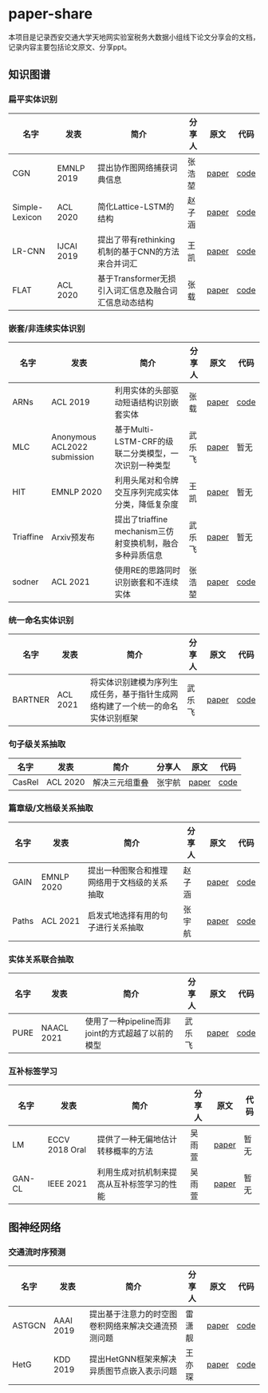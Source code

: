 # paper-share
本项目是记录西安交通大学天地网实验室税务大数据小组线下论文分享会的文档，记录内容主要包括论文原文、分享ppt。

## 知识图谱

### 扁平实体识别
名字  | 发表  | 简介 | 分享人 | 原文 | 代码
 ---- | ----- | ------ | ------ | ------ | ------ 
 CGN  | EMNLP 2019 | 提出协作图网络捕获词典信息 |张浩堃|[paper](https://aclanthology.org/D19-1396/) |[code](https://github.com/DianboWork/Graph4CNER) 
 Simple-Lexicon  | ACL 2020 | 简化Lattice-LSTM的结构  | 赵子涵 | [paper](https://aclanthology.org/2020.acl-main.528/) | [code](https://github.com/v-mipeng/LexiconAugmentedNER) 
 LR-CNN  | IJCAI 2019 | 提出了带有rethinking机制的基于CNN的方法来合并词汇  | 王凯 | [paper](https://www.ijcai.org/proceedings/2019/692) | [code](https://github.com/guitaowufeng/LR-CNN) 
 FLAT  | ACL 2020 | 基于Transformer无损引入词汇信息及融合词汇信息动态结构  | 张载 | [paper](https://arxiv.org/abs/2004.11795) | [code](https://github.com/LeeSureman/Flat-Lattice-Transformer) 
 
### 嵌套/非连续实体识别
名字  | 发表  | 简介 | 分享人 | 原文 | 代码
 ---- | ----- | ------ | ------ | ------ | ------ 
 ARNs  | ACL 2019 | 利用实体的头部驱动短语结构识别嵌套实体  | 张载 | [paper](https://aclanthology.org/2020.acl-main.528/) | [code](https://github.com/sanmusunrise/ARNs) 
 MLC  | Anonymous ACL2022 submission | 基于Multi-LSTM-CRF的级联二分类模型，一次识别一种类型  | 武乐飞 | [paper](https://openreview.net/forum?id=cL4tgY1ZxS) | 暂无 
 HIT  | EMNLP 2020  | 利用头尾对和令牌交互序列完成实体分类，降低复杂度  | 王凯 | [paper](https://aclanthology.org/2020.emnlp-main.486/) | 暂无
 Triaffine  | Arxiv预发布 | 提出了triaffine mechanism三仿射变换机制，融合多种异质信息 |武乐飞|[paper](https://arxiv.org/abs/2110.07480) | 暂无
 sodner  | ACL 2021 | 使用RE的思路同时识别嵌套和不连续实体 |张浩堃|[paper](https://aclanthology.org/2021.acl-long.372.pdf) | [code](https://github.com/foxlf823/sodner)
 
 ### 统一命名实体识别
 名字  | 发表  | 简介 | 分享人 | 原文 | 代码
 ---- | ----- | ------ | ------ | ------ | ------ 
 BARTNER  | ACL 2021 | 将实体识别建模为序列生成任务，基于指针生成网络构建了一个统一的命名实体识别框架  | 武乐飞 | [paper](https://arxiv.org/abs/2106.01223) | [code](https://github.com/yhcc/BARTNER) 
 
 ### 句子级关系抽取
 名字  | 发表  | 简介 | 分享人 | 原文 | 代码
 ---- | ----- | ------ | ------ | ------ | ------ 
 CasRel  | ACL 2020 | 解决三元组重叠  | 张宇航 | [paper](https://aclanthology.org/2020.acl-main.136/) | [code](https://github.com/weizhepei/CasRel) 
 
 ###  篇章级/文档级关系抽取
 名字  | 发表  | 简介 | 分享人 | 原文 | 代码
 ---- | ----- | ------ | ------ | ------ | ------ 
 GAIN  | EMNLP 2020 | 提出一种图聚合和推理网络用于文档级的关系抽取  | 赵子涵 | [paper](https://aclanthology.org/2020.emnlp-main.127/) | [code](https://github.com/DreamInvoker/GAIN) 
 Paths  | ACL 2021 | 启发式地选择有用的句子进行关系抽取  | 张宇航 | [paper](https://arxiv.org/abs/2106.01793) | [code](https://github.com/AndrewZhe/Three-Sentences-Are-All-You-Need) 
 
 ###  实体关系联合抽取
 名字  | 发表  | 简介 | 分享人 | 原文 | 代码
 ---- | ----- | ------ | ------ | ------ | ------ 
 PURE  | NAACL 2021 | 使用了一种pipeline而非joint的方式超越了以前的模型  | 武乐飞 | [paper](https://aclanthology.org/2021.naacl-main.5/) | [code](https://github.com/princeton-nlp/PURE) 
 
 ###  互补标签学习
 名字  | 发表  | 简介 | 分享人 | 原文 | 代码
 ---- | ----- | ------ | ------ | ------ | ------ 
 LM  |  ECCV 2018 Oral | 提供了一种无偏地估计转移概率的方法  | 吴雨萱 | [paper](https://arxiv.org/abs/1711.09535) | 暂无
 GAN-CL  | IEEE 2021 | 利用生成对抗机制来提高从互补标签学习的性能  | 吴雨萱 | [paper](https://ieeexplore.ieee.org/document/9489374) | 暂无 
 
 
 ## 图神经网络
 ### 交通流时序预测
 名字  | 发表  | 简介 | 分享人 | 原文 | 代码
 ---- | ----- | ------ | ------ | ------ | ------ 
 ASTGCN  |  AAAI 2019 | 提出基于注意力的时空图卷积网络来解决交通流预测问题  | 雷潇靓 | [paper](https://aaai.org/ojs/index.php/AAAI/article/view/3881) | [code](https://github.com/guoshnBJTU/ASTGCN-r-pytorch)
 HetG  |  KDD 2019 | 提出HetGNN框架来解决异质图节点嵌入表示问题  | 王亦琛 | [paper](https://www3.nd.edu/~dial/publications/zhang_2019_heterogeneous.pdf) |  [code](https://github.com/chuxuzhang/KDD2019_HetGNN)
